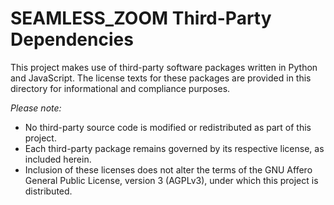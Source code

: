 # SEAMLESS_ZOOM Third-Party Dependencies

This project makes use of third-party software packages written in Python and JavaScript.
The license texts for these packages are provided in this directory for informational and compliance purposes.

*Please note:*
- No third-party source code is modified or redistributed as part of this project.
- Each third-party package remains governed by its respective license, as included herein.
- Inclusion of these licenses does not alter the terms of the GNU Affero General Public License, version 3 (AGPLv3), under which this project is distributed.